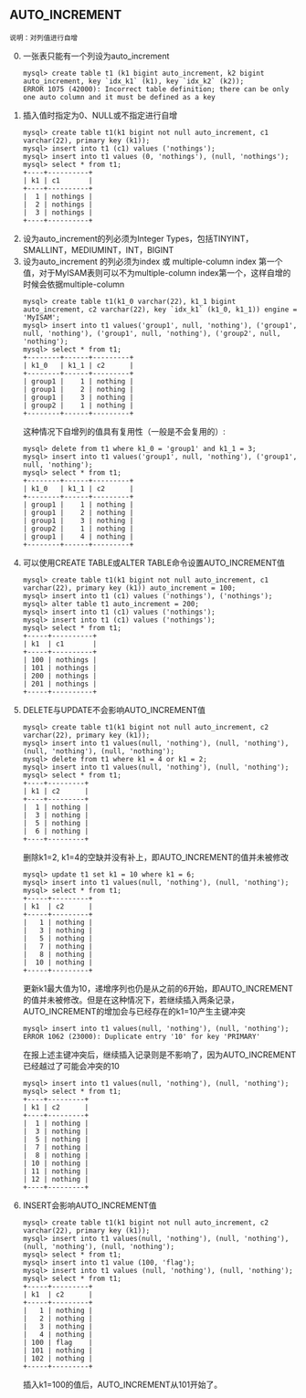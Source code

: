 ## AUTO_INCREMENT	
    说明：对列值进行自增
0. 一张表只能有一个列设为auto_increment
    ```
    mysql> create table t1 (k1 bigint auto_increment, k2 bigint auto_increment, key `idx_k1` (k1), key `idx_k2` (k2));
    ERROR 1075 (42000): Incorrect table definition; there can be only one auto column and it must be defined as a key
    ```
0. 插入值时指定为0、NULL或不指定进行自增
    ```
    mysql> create table t1(k1 bigint not null auto_increment, c1 varchar(22), primary key (k1));
    mysql> insert into t1 (c1) values ('nothings');
    mysql> insert into t1 values (0, 'nothings'), (null, 'nothings');
    mysql> select * from t1;
    +----+----------+
    | k1 | c1       |
    +----+----------+
    |  1 | nothings |
    |  2 | nothings |
    |  3 | nothings |
    +----+----------+
    ```
0. 设为auto_increment的列必须为Integer Types，包括TINYINT，SMALLINT，MEDIUMINT，INT，BIGINT
0. 设为auto_increment 的列必须为index 或 multiple-column index 第一个值，对于MyISAM表则可以不为multiple-column index第一个，这样自增的时候会依据multiple-column
    ```
    mysql> create table t1(k1_0 varchar(22), k1_1 bigint auto_increment, c2 varchar(22), key `idx_k1` (k1_0, k1_1)) engine = 'MyISAM';
    mysql> insert into t1 values('group1', null, 'nothing'), ('group1', null, 'nothing'), ('group1', null, 'nothing'), ('group2', null, 'nothing');
    mysql> select * from t1;
    +--------+------+---------+
    | k1_0   | k1_1 | c2      |
    +--------+------+---------+
    | group1 |    1 | nothing |
    | group1 |    2 | nothing |
    | group1 |    3 | nothing |
    | group2 |    1 | nothing |
    +--------+------+---------+
    ```
    这种情况下自增列的值具有复用性（一般是不会复用的）:
    ```
    mysql> delete from t1 where k1_0 = 'group1' and k1_1 = 3;
    mysql> insert into t1 values('group1', null, 'nothing'), ('group1', null, 'nothing');
    mysql> select * from t1;
    +--------+------+---------+
    | k1_0   | k1_1 | c2      |
    +--------+------+---------+
    | group1 |    1 | nothing |
    | group1 |    2 | nothing |
    | group1 |    3 | nothing |
    | group2 |    1 | nothing |
    | group1 |    4 | nothing |
    +--------+------+---------+
    ```
0.  可以使用CREATE TABLE或ALTER TABLE命令设置AUTO_INCREMENT值
    ```
    mysql> create table t1(k1 bigint not null auto_increment, c1 varchar(22), primary key (k1)) auto_increment = 100;
    mysql> insert into t1 (c1) values ('nothings'), ('nothings');
    mysql> alter table t1 auto_increment = 200;
    mysql> insert into t1 (c1) values ('nothings');
    mysql> insert into t1 (c1) values ('nothings');
    mysql> select * from t1;
    +-----+----------+
    | k1  | c1       |
    +-----+----------+
    | 100 | nothings |
    | 101 | nothings |
    | 200 | nothings |
    | 201 | nothings |
    +-----+----------+
    ```
0. DELETE与UPDATE不会影响AUTO_INCREMENT值 
    ```
    mysql> create table t1(k1 bigint not null auto_increment, c2 varchar(22), primary key (k1));
    mysql> insert into t1 values(null, 'nothing'), (null, 'nothing'), (null, 'nothing'), (null, 'nothing');
    mysql> delete from t1 where k1 = 4 or k1 = 2;
    mysql> insert into t1 values(null, 'nothing'), (null, 'nothing');
    mysql> select * from t1;
    +----+---------+
    | k1 | c2      |
    +----+---------+
    |  1 | nothing |
    |  3 | nothing |
    |  5 | nothing |
    |  6 | nothing |
    +----+---------+
    ```
    删除k1=2, k1=4的空缺并没有补上，即AUTO_INCREMENT的值并未被修改
    ```
    mysql> update t1 set k1 = 10 where k1 = 6;
    mysql> insert into t1 values(null, 'nothing'), (null, 'nothing');
    mysql> select * from t1;
    +-----+---------+
    | k1  | c2      |
    +-----+---------+
    |   1 | nothing |
    |   3 | nothing |
    |   5 | nothing |
    |   7 | nothing |
    |   8 | nothing |
    |  10 | nothing |
    +-----+---------+
    ```
    更新k1最大值为10，递增序列也仍是从之前的6开始，即AUTO_INCREMENT的值并未被修改。但是在这种情况下，若继续插入两条记录，AUTO_INCREMENT的增加会与已经存在的k1=10产生主键冲突
    ```
    mysql> insert into t1 values(null, 'nothing'), (null, 'nothing');
    ERROR 1062 (23000): Duplicate entry '10' for key 'PRIMARY'
    ```
    在报上述主键冲突后，继续插入记录则是不影响了，因为AUTO_INCREMENT已经越过了可能会冲突的10
    ```
    mysql> insert into t1 values(null, 'nothing'), (null, 'nothing');
    mysql> select * from t1;
    +----+---------+
    | k1 | c2      |
    +----+---------+
    |  1 | nothing |
    |  3 | nothing |
    |  5 | nothing |
    |  7 | nothing |
    |  8 | nothing |
    | 10 | nothing |
    | 11 | nothing |
    | 12 | nothing |
    +----+---------+
    ```
0. INSERT会影响AUTO_INCREMENT值
    ```
    mysql> create table t1(k1 bigint not null auto_increment, c2 varchar(22), primary key (k1));
    mysql> insert into t1 values(null, 'nothing'), (null, 'nothing'), (null, 'nothing'), (null, 'nothing');
    mysql> select * from t1;
    mysql> insert into t1 value (100, 'flag');
    mysql> insert into t1 values (null, 'nothing'), (null, 'nothing');
    mysql> select * from t1;
    +-----+---------+
    | k1  | c2      |
    +-----+---------+
    |   1 | nothing |
    |   2 | nothing |
    |   3 | nothing |
    |   4 | nothing |
    | 100 | flag    |
    | 101 | nothing |
    | 102 | nothing |
    +-----+---------+
    ```
    插入k1=100的值后，AUTO_INCREMENT从101开始了。